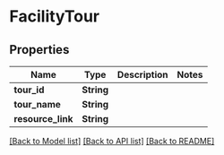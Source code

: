# FacilityTour

## Properties
Name | Type | Description | Notes
------------ | ------------- | ------------- | -------------
**tour_id** | **String** |  | 
**tour_name** | **String** |  | 
**resource_link** | **String** |  | 

[[Back to Model list]](../README.md#documentation-for-models) [[Back to API list]](../README.md#documentation-for-api-endpoints) [[Back to README]](../README.md)


